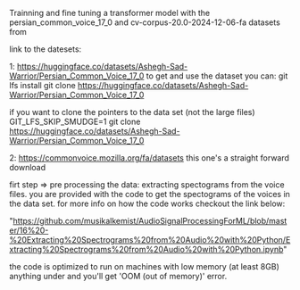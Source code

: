 Trainning and fine tuning a transformer model with the persian_common_voice_17_0 and cv-corpus-20.0-2024-12-06-fa datasets from 


link to the datesets:

1:
https://huggingface.co/datasets/Ashegh-Sad-Warrior/Persian_Common_Voice_17_0
to get and use the dataset you can:
git lfs install
git clone https://huggingface.co/datasets/Ashegh-Sad-Warrior/Persian_Common_Voice_17_0

if you want to clone the pointers to the data set (not the large files) 
GIT_LFS_SKIP_SMUDGE=1 git clone https://huggingface.co/datasets/Ashegh-Sad-Warrior/Persian_Common_Voice_17_0

2:
https://commonvoice.mozilla.org/fa/datasets
this one's a straight forward download

firt step =>  pre processing the data:
extracting spectograms from the voice files.
you are provided with the code to get the spectograms of the voices in the data set. for more info on how the code works checkout the link below:

"https://github.com/musikalkemist/AudioSignalProcessingForML/blob/master/16%20-%20Extracting%20Spectrograms%20from%20Audio%20with%20Python/Extracting%20Spectrograms%20from%20Audio%20with%20Python.ipynb"

the code is optimized to run on machines with low memory (at least 8GB) anything under and you'll get 'OOM (out of memory)' error.